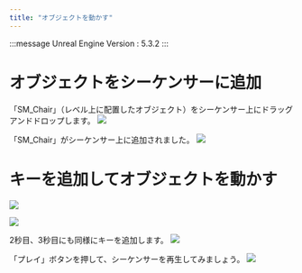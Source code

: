 ```yaml
---
title: "オブジェクトを動かす"
---
```

:::message
Unreal Engine Version : 5.3.2
:::
# オブジェクトをシーケンサーに追加

「SM_Chair」（レベル上に配置したオブジェクト）をシーケンサー上にドラッグアンドドロップします。
![](https://storage.googleapis.com/zenn-user-upload/29dafa39f1b3-20240702.png)

「SM_Chair」がシーケンサー上に追加されました。
![](https://storage.googleapis.com/zenn-user-upload/777d7203c12b-20240702.png)


# キーを追加してオブジェクトを動かす

![](https://storage.googleapis.com/zenn-user-upload/2ba21d5411db-20240703.png)

![](https://storage.googleapis.com/zenn-user-upload/7137d2a60bc5-20240703.png)

2秒目、3秒目にも同様にキーを追加します。
![](https://storage.googleapis.com/zenn-user-upload/b344960d4725-20240703.png)

「プレイ」ボタンを押して、シーケンサーを再生してみましょう。
![](https://storage.googleapis.com/zenn-user-upload/8362982ecc1f-20240704.png)